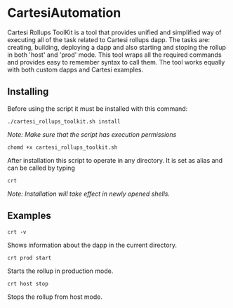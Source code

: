 # CartesiAutomation

Cartesi Rollups ToolKit is a tool that provides unified and simplified way of executing all of the task related to Cartesi rollups dapp.
The tasks are: creating, building, deploying a dapp and also starting and stoping the rollup in both 'host' and 'prod' mode.
This tool wraps all the required commands and provides easy to remember syntax to call them.
The tool works equally with both custom dapps and Cartesi examples.

## Installing

Before using the script it must be installed with this command:
```shell
./cartesi_rollups_toolkit.sh install
```

*Note: Make sure that the script has execution permissions*
```shell
chomd +x cartesi_rollups_toolkit.sh
```

After installation this script to operate in any directory. It is set as alias and can be called by typing
```shell
crt
```

*Note: Installation will take effect in newly opened shells.*

## Examples

```shell
crt -v
```
Shows information about the dapp in the current directory.

```shell
crt prod start
```
Starts the rollup in production mode.

```shell
crt host stop
```
Stops the rollup from host mode.
